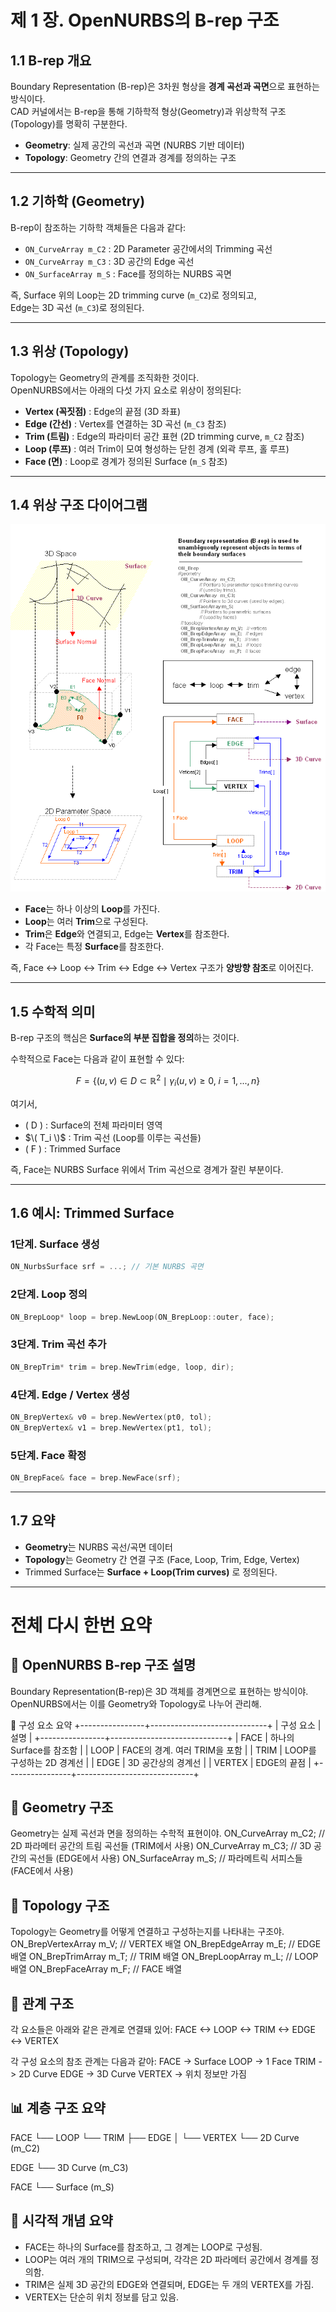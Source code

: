 # 제 1 장. OpenNURBS의 B-rep 구조

## 1.1 B-rep 개요
Boundary Representation (B-rep)은 3차원 형상을 **경계 곡선과 곡면**으로 표현하는 방식이다.  
CAD 커널에서는 B-rep을 통해 기하학적 형상(Geometry)과 위상학적 구조(Topology)를 명확히 구분한다.

- **Geometry**: 실제 공간의 곡선과 곡면 (NURBS 기반 데이터)
- **Topology**: Geometry 간의 연결과 경계를 정의하는 구조

---

## 1.2 기하학 (Geometry)

B-rep이 참조하는 기하학 객체들은 다음과 같다:

- `ON_CurveArray m_C2` : 2D Parameter 공간에서의 Trimming 곡선  
- `ON_CurveArray m_C3` : 3D 공간의 Edge 곡선  
- `ON_SurfaceArray m_S` : Face를 정의하는 NURBS 곡면  

즉, Surface 위의 Loop는 2D trimming curve (`m_C2`)로 정의되고,  
Edge는 3D 곡선 (`m_C3`)로 정의된다.

---

## 1.3 위상 (Topology)

Topology는 Geometry의 관계를 조직화한 것이다.  
OpenNURBS에서는 아래의 다섯 가지 요소로 위상이 정의된다:

- **Vertex (꼭짓점)** : Edge의 끝점 (3D 좌표)
- **Edge (간선)** : Vertex를 연결하는 3D 곡선 (`m_C3` 참조)
- **Trim (트림)** : Edge의 파라미터 공간 표현 (2D trimming curve, `m_C2` 참조)
- **Loop (루프)** : 여러 Trim이 모여 형성하는 닫힌 경계 (외곽 루프, 홀 루프)
- **Face (면)** : Loop로 경계가 정의된 Surface (`m_S` 참조)

---

## 1.4 위상 구조 다이어그램

![Brep Structure](/image/brep_structure.png)

- **Face**는 하나 이상의 **Loop**를 가진다.  
- **Loop**는 여러 **Trim**으로 구성된다.  
- **Trim**은 **Edge**와 연결되고, Edge는 **Vertex**를 참조한다.  
- 각 Face는 특정 **Surface**를 참조한다.  

즉, Face ↔ Loop ↔ Trim ↔ Edge ↔ Vertex 구조가 **양방향 참조**로 이어진다.

---

## 1.5 수학적 의미

B-rep 구조의 핵심은 **Surface의 부분 집합을 정의**하는 것이다.  

수학적으로 Face는 다음과 같이 표현할 수 있다:

$$
F = \{ (u,v) \in D \subset \mathbb{R}^2 \mid \gamma_i(u,v) \geq 0, \; i=1,...,n \}
$$

여기서,
- \( D \) : Surface의 전체 파라미터 영역  
- $\( T_i \)$ : Trim 곡선 (Loop를 이루는 곡선들)  
- \( F \) : Trimmed Surface  

즉, Face는 NURBS Surface 위에서 Trim 곡선으로 경계가 잘린 부분이다.

---

## 1.6 예시: Trimmed Surface

### 1단계. Surface 생성
```cpp
ON_NurbsSurface srf = ...; // 기본 NURBS 곡면
```

### 2단계. Loop 정의
```cpp
ON_BrepLoop* loop = brep.NewLoop(ON_BrepLoop::outer, face);
```

### 3단계. Trim 곡선 추가
```cpp
ON_BrepTrim* trim = brep.NewTrim(edge, loop, dir);
```

### 4단계. Edge / Vertex 생성
```cpp
ON_BrepVertex& v0 = brep.NewVertex(pt0, tol);
ON_BrepVertex& v1 = brep.NewVertex(pt1, tol);
```

### 5단계. Face 확정
```cpp
ON_BrepFace& face = brep.NewFace(srf);
```

---

## 1.7 요약
- **Geometry**는 NURBS 곡선/곡면 데이터  
- **Topology**는 Geometry 간 연결 구조 (Face, Loop, Trim, Edge, Vertex)  
- Trimmed Surface는 **Surface + Loop(Trim curves)** 로 정의된다.

---

# 전체 다시 한번 요약

## 📐 OpenNURBS B-rep 구조 설명
Boundary Representation(B-rep)은 3D 객체를 경계면으로 표현하는 방식이야. OpenNURBS에서는 이를 Geometry와 Topology로 나누어 관리해.

🧩 구성 요소 요약
+----------------+-----------------------------+
|     구성 요소     |         설명                  |
+----------------+-----------------------------+
| FACE           | 하나의 Surface를 참조함         |
| LOOP           | FACE의 경계. 여러 TRIM을 포함    |
| TRIM           | LOOP를 구성하는 2D 경계선       |
| EDGE           | 3D 공간상의 경계선              |
| VERTEX         | EDGE의 끝점                    |
+----------------+-----------------------------+



## 🔧 Geometry 구조
Geometry는 실제 곡선과 면을 정의하는 수학적 표현이야.
ON_CurveArray m_C2; // 2D 파라메터 공간의 트림 곡선들 (TRIM에서 사용)
ON_CurveArray m_C3; // 3D 공간의 곡선들 (EDGE에서 사용)
ON_SurfaceArray m_S; // 파라메트릭 서피스들 (FACE에서 사용)



## 🧠 Topology 구조
Topology는 Geometry를 어떻게 연결하고 구성하는지를 나타내는 구조야.
ON_BrepVertexArray m_V; // VERTEX 배열
ON_BrepEdgeArray   m_E; // EDGE 배열
ON_BrepTrimArray   m_T; // TRIM 배열
ON_BrepLoopArray   m_L; // LOOP 배열
ON_BrepFaceArray   m_F; // FACE 배열



## 🔗 관계 구조
각 요소들은 아래와 같은 관계로 연결돼 있어:
FACE <-> LOOP <-> TRIM <-> EDGE <-> VERTEX


각 구성 요소의 참조 관계는 다음과 같아:
FACE   -> Surface
LOOP   -> 1 Face
TRIM   -> 2D Curve
EDGE   -> 3D Curve
VERTEX -> 위치 정보만 가짐



## 📊 계층 구조 요약
FACE
 └── LOOP
      └── TRIM
           ├── EDGE
           │     └── VERTEX
           └── 2D Curve (m_C2)

EDGE
 └── 3D Curve (m_C3)

FACE
 └── Surface (m_S)



## 🧭 시각적 개념 요약
- FACE는 하나의 Surface를 참조하고, 그 경계는 LOOP로 구성됨.
- LOOP는 여러 개의 TRIM으로 구성되며, 각각은 2D 파라메터 공간에서 경계를 정의함.
- TRIM은 실제 3D 공간의 EDGE와 연결되며, EDGE는 두 개의 VERTEX를 가짐.
- VERTEX는 단순히 위치 정보를 담고 있음.
